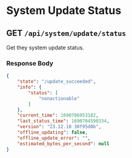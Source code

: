 # System Update Status

## GET `/api/system/update/status`

Get they system update status.

### Response Body

```json
{
    "state": "/update_succeeded",
    "info": {
        "status": [
            "nonactionable"
        ]
    },
    "current_time": 1690706953182,
    "last_status_time": 1690704590334,
    "version": "23.12.10 30f95d0b",
    "offline_updating": false,
    "offline_update_error": "",
    "estimated_bytes_per_second": null
}
```